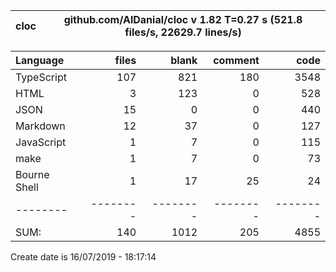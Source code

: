 
cloc|github.com/AlDanial/cloc v 1.82  T=0.27 s (521.8 files/s, 22629.7 lines/s)
--- | ---

Language|files|blank|comment|code
:-------|-------:|-------:|-------:|-------:
TypeScript|107|821|180|3548
HTML|3|123|0|528
JSON|15|0|0|440
Markdown|12|37|0|127
JavaScript|1|7|0|115
make|1|7|0|73
Bourne Shell|1|17|25|24
--------|--------|--------|--------|--------
SUM:|140|1012|205|4855

Create date is 16/07/2019 - 18:17:14
